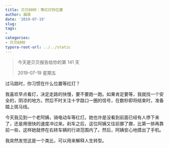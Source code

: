 ```yaml
---
title: 贝贝60秒：等红灯的位置
author: 曲政
date: '2019-07-19'
slug: 
tags:
- 
categories:
- 贝贝60秒
typora-root-url: ../../static
---
```


>   今天是贝贝报告给你的第 141 天
>
>   2019-07-19 星期五

过马路时，你习惯在什么位置等红灯？

我喜欢早点看灯，决定走路的快慢，要不要跑一跑。如果肯定要等，我就找一个安全的，阴凉的地方。然后不时关注十字路口一圈的信号，在数秒即将结束时，准备踏上斑马线。

今天我见到一个老阿姨，骑电动车等红灯。她也许是没看到前面已经有人停下来了，还是用很快的速度冲过来。刹车之后，这位阿姨又往前挪了挪，比第一排再靠前一些，这样她就停在右转车辆的行进范围内了。然后，阿姨安心地摸出了手机。

我突然发觉这是一个类比，可以用来解释人生转型。